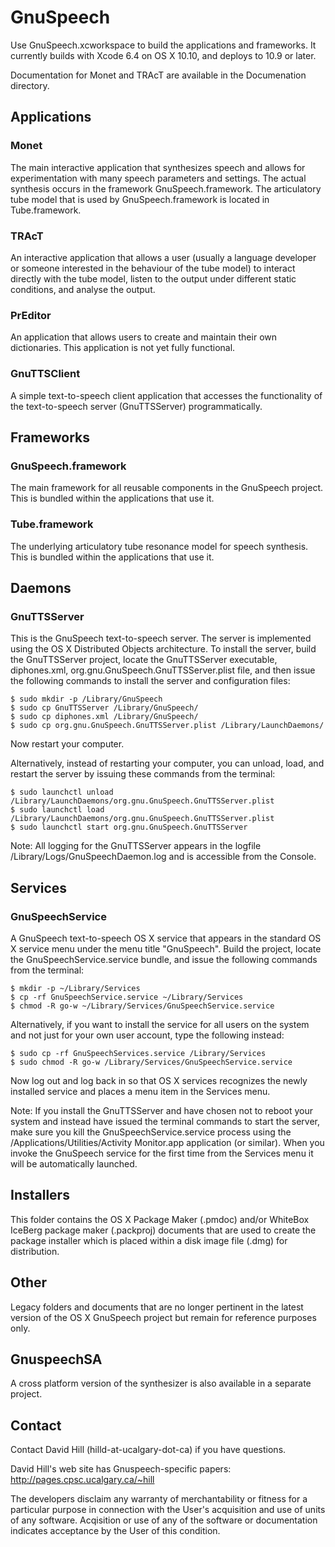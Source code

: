 GnuSpeech
=========

Use GnuSpeech.xcworkspace to build the applications and frameworks.  It currently builds with
Xcode 6.4 on OS X 10.10, and deploys to 10.9 or later.

Documentation for Monet and TRAcT are available in the Documenation directory.

Applications
------------

### Monet

The main interactive application that synthesizes speech and allows for
experimentation with many speech parameters and settings.  The actual synthesis
occurs in the framework GnuSpeech.framework.  The articulatory tube model that
is used by GnuSpeech.framework is located in Tube.framework.

### TRAcT

An interactive application that allows a user (usually a language developer or
someone interested in the behaviour of the tube model) to interact directly
with the tube model, listen to the output under different static conditions,
and analyse the output.

### PrEditor

An application that allows users to create and maintain their own dictionaries.
This application is not yet fully functional.

### GnuTTSClient

A simple text-to-speech client application that accesses the functionality of the
text-to-speech server (GnuTTSServer) programmatically.


Frameworks
----------

### GnuSpeech.framework

The main framework for all reusable components in the GnuSpeech project.  This is bundled
within the applications that use it.

### Tube.framework

The underlying articulatory tube resonance model for speech synthesis.  This is bundled
within the applications that use it.

Daemons
-------

### GnuTTSServer

This is the GnuSpeech text-to-speech server.  The server is implemented using
the OS X Distributed Objects architecture.  To install the server, build the
GnuTTSServer project, locate the GnuTTSServer executable, diphones.xml,
org.gnu.GnuSpeech.GnuTTSServer.plist file, and then issue the following
commands to install the server and configuration files:

    $ sudo mkdir -p /Library/GnuSpeech
    $ sudo cp GnuTTSServer /Library/GnuSpeech/
    $ sudo cp diphones.xml /Library/GnuSpeech/
    $ sudo cp org.gnu.GnuSpeech.GnuTTSServer.plist /Library/LaunchDaemons/

Now restart your computer.

Alternatively, instead of restarting your computer, you can unload, load, and
restart the server by issuing these commands from the terminal:

    $ sudo launchctl unload /Library/LaunchDaemons/org.gnu.GnuSpeech.GnuTTSServer.plist
    $ sudo launchctl load /Library/LaunchDaemons/org.gnu.GnuSpeech.GnuTTSServer.plist
    $ sudo launchctl start org.gnu.GnuSpeech.GnuTTSServer

Note: All logging for the GnuTTSServer appears in the logfile
/Library/Logs/GnuSpeechDaemon.log and is accessible from the Console.


Services
--------

### GnuSpeechService

A GnuSpeech text-to-speech OS X service that appears in the standard OS X
service menu under the menu title "GnuSpeech".  Build the project, locate the
GnuSpeechService.service bundle, and issue the following commands from the
terminal:

    $ mkdir -p ~/Library/Services
    $ cp -rf GnuSpeechService.service ~/Library/Services
    $ chmod -R go-w ~/Library/Services/GnuSpeechService.service

Alternatively, if you want to install the service for all users on the system
and not just for your own user account, type the following instead:

    $ sudo cp -rf GnuSpeechServices.service /Library/Services
    $ sudo chmod -R go-w /Library/Services/GnuSpeechService.service

Now log out and log back in so that OS X services recognizes the newly
installed service and places a menu item in the Services menu.

Note: If you install the GnuTTSServer and have chosen not to reboot your system
and instead have issued the terminal commands to start the server, make sure
you kill the GnuSpeechService.service process using the
/Applications/Utilities/Activity Monitor.app application (or similar).  When you
invoke the GnuSpeech service for the first time from the Services menu it will
be automatically launched.


Installers
----------

This folder contains the OS X Package Maker (.pmdoc) and/or WhiteBox IceBerg
package maker (.packproj) documents that are used to create the package
installer which is placed within a disk image file (.dmg) for distribution.


Other
-----

Legacy folders and documents that are no longer pertinent in the latest version
of the OS X GnuSpeech project but remain for reference purposes only.

GnuspeechSA
-----------

A cross platform version of the synthesizer is also available in a separate project.

Contact
-------

Contact David Hill (hilld-at-ucalgary-dot-ca) if you have questions.

David Hill's web site has Gnuspeech-specific papers: http://pages.cpsc.ucalgary.ca/~hill

The developers disclaim any warranty of merchantability or fitness for a particular purpose in connection with the User's acquisition and use of units of any software. Acqisition or use of any of the software or documentation indicates acceptance by the User of this condition.
